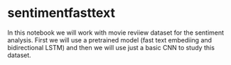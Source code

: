 # sentimentfasttext
In this notebook we will work with movie reviiew dataset for the sentiment analysis. First we will use a pretrained model (fast text embediing and bidirectional LSTM) and then we will use just a basic CNN to study this dataset.
